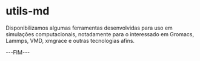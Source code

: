 # utils-md

Disponibilizamos algumas ferramentas desenvolvidas para uso em simulações computacionais, notadamente para o interessado em Gromacs, Lammps, VMD, xmgrace e outras tecnologias afins.

---FIM---

